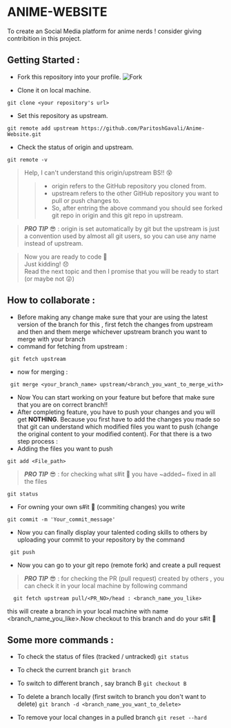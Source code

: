 # ANIME-WEBSITE
To create an Social Media platform for anime nerds !
consider giving contribition in this project.

## Getting Started : 
- Fork this repository into your profile.
![Fork](https://github-images.s3.amazonaws.com/help/bootcamp/Bootcamp-Fork.png)

- Clone it on local machine.
```
git clone <your repository's url>
```
- Set this repository as upstream.
```
git remote add upstream https://github.com/ParitoshGavali/Anime-Website.git
```
- Check the status of origin and upstream.
```
git remote -v
```
> Help, I can't understand this origin/upstream BS!! :dizzy_face:
>> - origin refers to the GitHub repository you cloned from.
>> - upstream refers to the other GitHub repository you want to pull or push changes to.
>> - So, after entring the above command you should see forked git repo in origin and this git repo in upstream.

>**_PRO TIP_** :sunglasses: : origin is set automatically by git but the upstream is just a convention used by almost all git users, so you can use any name instead of upstream.

> Now you are ready to code :star_struck: \
> Just kidding! :disappointed: \
> Read the next topic and then I promise that you will be ready to start (or maybe not :stuck_out_tongue_winking_eye:)
  
  ## How to collaborate : 
  
  - Before making any change make sure that your are using the latest version of the branch for this , first fetch the changes from upstream and then and them merge whichever upstream branch you want to merge with your branch
  - command for fetching from upstream :
  ```
   git fetch upstream
  ```
  - now for merging :
  ```
   git merge <your_branch_name> upstream/<branch_you_want_to_merge_with> 
  ```
  - Now You can start working on your feature but before that make sure that you are on correct branch!!
  - After completing feature, you have to push your changes and you will get **NOTHING**. Because you first have to add the changes you made so that git can understand which modified files you want to push (change the original content to your modified content). For that there is a two step process : 
  - Adding the files you want to push
  ```
  git add <File_path>
  ```
  >**_PRO TIP_** :sunglasses:  : for checking what s#it :poop: you have ~added~ fixed in all the files
  ```
  git status
  ```
  - For owning your own s#it :poop: (commiting changes) you write
  ```
  git commit -m 'Your_commit_message'
  ```
  - Now you can finally display your talented coding skills to others by uploading your commit to your repository by the command
  ```
   git push
  ```
  - Now you can go to your git repo (remote fork) and create a pull request
  
  >**_PRO TIP_** :sunglasses:  : for checking the PR (pull request) created by others , you can check it in your local machine by following command
  ```
    git fetch upstream pull/<PR_NO>/head : <branch_name_you_like>
  ```
   this will create a branch in your local machine with name <branch_name_you_like>.Now checkout to this branch and do your s#it :poop:
   
   ## Some more commands : 
   - To check the status of files (tracked / untracked)
    ``` git status ```
    
   - To check the current branch
    ``` git branch ```
    
   - To switch to different branch , say branch B
    ``` git checkout B ```
    
   - To delete a branch locally (first switch to branch you don't want to delete)
    ``` git branch -d <branch_name_you_want_to_delete> ```
   
   - To remove your local changes in a pulled branch
   ``` git reset --hard ```
